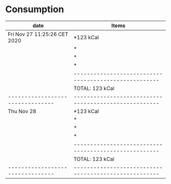 #  **Consumption**


|            date                | Items                                               | 
|--------------------------------|-----------------------------------------------------|
|  Fri Nov 27 11:25:26 CET 2020  | *123 kCal                                           |
|                                | *                                                   |
|                                | *                                                   |
|                                | *                                                   |
|                                |-----------------------------------------------------|
|                                | TOTAL: 123 kCal                                     |
|--------------------------------|-----------------------------------------------------|
|  Thu Nov 28                    | *123 kCal                                           |
|                                | *                                                   |
|                                | *                                                   |
|                                | *                                                   |
|                                |-----------------------------------------------------|
|                                | TOTAL: 123 kCal                                     |
|--------------------------------|-----------------------------------------------------|
